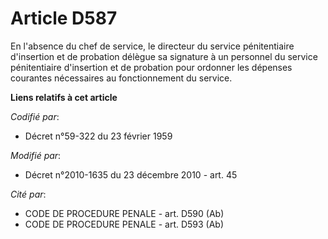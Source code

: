 # Article D587

En l'absence du chef de service, le directeur du service pénitentiaire d'insertion et de probation délègue sa signature à un
personnel du service pénitentiaire d'insertion et de probation pour ordonner les dépenses courantes nécessaires au
fonctionnement du service.

**Liens relatifs à cet article**

_Codifié par_:

  - Décret n°59-322 du 23 février 1959

_Modifié par_:

  - Décret n°2010-1635 du 23 décembre 2010 - art. 45

_Cité par_:

  - CODE DE PROCEDURE PENALE - art. D590 (Ab)
  - CODE DE PROCEDURE PENALE - art. D593 (Ab)
